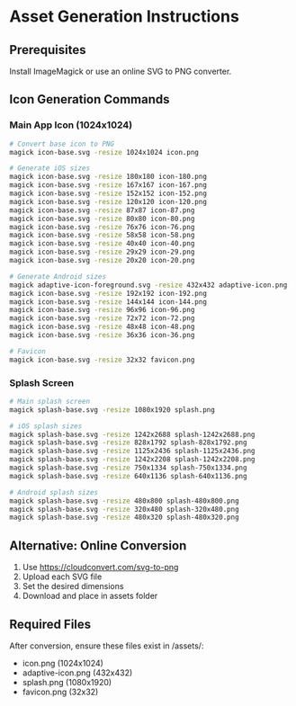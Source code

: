 # Asset Generation Instructions

## Prerequisites
Install ImageMagick or use an online SVG to PNG converter.

## Icon Generation Commands

### Main App Icon (1024x1024)
```bash
# Convert base icon to PNG
magick icon-base.svg -resize 1024x1024 icon.png

# Generate iOS sizes
magick icon-base.svg -resize 180x180 icon-180.png
magick icon-base.svg -resize 167x167 icon-167.png  
magick icon-base.svg -resize 152x152 icon-152.png
magick icon-base.svg -resize 120x120 icon-120.png
magick icon-base.svg -resize 87x87 icon-87.png
magick icon-base.svg -resize 80x80 icon-80.png
magick icon-base.svg -resize 76x76 icon-76.png
magick icon-base.svg -resize 58x58 icon-58.png
magick icon-base.svg -resize 40x40 icon-40.png
magick icon-base.svg -resize 29x29 icon-29.png
magick icon-base.svg -resize 20x20 icon-20.png

# Generate Android sizes
magick adaptive-icon-foreground.svg -resize 432x432 adaptive-icon.png
magick icon-base.svg -resize 192x192 icon-192.png
magick icon-base.svg -resize 144x144 icon-144.png
magick icon-base.svg -resize 96x96 icon-96.png
magick icon-base.svg -resize 72x72 icon-72.png
magick icon-base.svg -resize 48x48 icon-48.png
magick icon-base.svg -resize 36x36 icon-36.png

# Favicon
magick icon-base.svg -resize 32x32 favicon.png
```

### Splash Screen
```bash
# Main splash screen
magick splash-base.svg -resize 1080x1920 splash.png

# iOS splash sizes
magick splash-base.svg -resize 1242x2688 splash-1242x2688.png
magick splash-base.svg -resize 828x1792 splash-828x1792.png  
magick splash-base.svg -resize 1125x2436 splash-1125x2436.png
magick splash-base.svg -resize 1242x2208 splash-1242x2208.png
magick splash-base.svg -resize 750x1334 splash-750x1334.png
magick splash-base.svg -resize 640x1136 splash-640x1136.png

# Android splash sizes
magick splash-base.svg -resize 480x800 splash-480x800.png
magick splash-base.svg -resize 320x480 splash-320x480.png
magick splash-base.svg -resize 480x320 splash-480x320.png
```

## Alternative: Online Conversion
1. Use https://cloudconvert.com/svg-to-png
2. Upload each SVG file
3. Set the desired dimensions
4. Download and place in assets folder

## Required Files
After conversion, ensure these files exist in /assets/:
- icon.png (1024x1024)
- adaptive-icon.png (432x432)  
- splash.png (1080x1920)
- favicon.png (32x32)